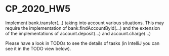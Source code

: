 # CP_2020_HW5

Implement bank.transfer(...) taking into account various situations. 
This may require the implementation of bank.findAccountById(...) and the extension of the implementations of 
account.deposit(...) and account.charge(...)

Please have a look in TODOs to see the details of tasks (in IntelliJ you can see it in the TODO view below).
